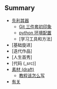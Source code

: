 ## Summary
- [先利其器](0MOOC/README.md)
	+ [Git 三件套初印象](0MOOC/Git_Github_Gitbook.md)
	+ [python 环境配置](0MOOC/pyenv.md)
	+ [学习工具和方法]
- [基础旋进]
- [迭代作品]
- [人生首秀]
- [代码 (_src)]
- [素材 (draft)](draft/README.md)
	+ [教程该怎么写](draft/how2tutorial.md)
- [有关](ABOUT.md)
